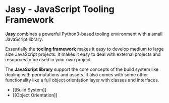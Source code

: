 Jasy - JavaScript Tooling Framework
===================================

**Jasy** combines a powerful Python3-based tooling environment with a small JavaScript library.

Essentially the **tooling framework** makes it easy to develop medium to large size JavaScript projects. It makes it easy to deal with external projects and resources to be used in your own project.

The **JavaScript library** support the core concepts of the build system like dealing with permutations and assets. It also comes with some other functionality like a full object orientation layer with classes and interfaces. 

* [[Build System]]
* [[Object Orientation]]

